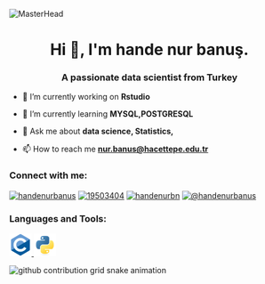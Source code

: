 ![MasterHead](https://thumbs.dreamstime.com/b/big-data-science-analysis-business-technology-concept-virtual-screen-big-data-science-analysis-business-technology-concept-145015243.jpg)


<h1 align="center">Hi 👋, I'm hande nur banuş.</h1>
<h3 align="center">A passionate data scientist from Turkey</h3>

- 🔭 I’m currently working on **Rstudio**

- 🌱 I’m currently learning **MYSQL,POSTGRESQL**

- 💬 Ask me about **data science, Statistics,**

- 📫 How to reach me **nur.banus@hacettepe.edu.tr**

<h3 align="left">Connect with me:</h3>
<p align="left">
<a href="https://linkedin.com/in/handenurbanus" target="blank"><img align="center" src="https://raw.githubusercontent.com/rahuldkjain/github-profile-readme-generator/master/src/images/icons/Social/linked-in-alt.svg" alt="handenurbanus" height="30" width="40" /></a>
<a href="https://stackoverflow.com/users/19503404" target="blank"><img align="center" src="https://raw.githubusercontent.com/rahuldkjain/github-profile-readme-generator/master/src/images/icons/Social/stack-overflow.svg" alt="19503404" height="30" width="40" /></a>
<a href="https://kaggle.com/handenurbn" target="blank"><img align="center" src="https://raw.githubusercontent.com/rahuldkjain/github-profile-readme-generator/master/src/images/icons/Social/kaggle.svg" alt="handenurbn" height="30" width="40" /></a>
<a href="https://medium.com/@handenurbanus" target="blank"><img align="center" src="https://raw.githubusercontent.com/rahuldkjain/github-profile-readme-generator/master/src/images/icons/Social/medium.svg" alt="@handenurbanus" height="30" width="40" /></a>
</p>

<h3 align="left">Languages and Tools:</h3>
<p align="left"> <a href="https://www.cprogramming.com/" target="_blank" rel="noreferrer"> <img src="https://raw.githubusercontent.com/devicons/devicon/master/icons/c/c-original.svg" alt="c" width="40" height="40"/> </a> <a href="https://www.python.org" target="_blank" rel="noreferrer"> <img src="https://raw.githubusercontent.com/devicons/devicon/master/icons/python/python-original.svg" alt="python" width="40" height="40"/> </a> </p>


<picture>
  <source media="(prefers-color-scheme: dark)" srcset="https://raw.githubusercontent.com/nur.banus/nur.banus/output/github-contribution-grid-snake-dark.svg">

  <source media="(prefers-color-scheme: light)" srcset="https://raw.githubusercontent.com/nur.banus/nur.banus/output/github-contribution-grid-snake.svg">

  <img alt="github contribution grid snake animation" src="https://raw.githubusercontent.com/nur.banus/nur.banus/output/github-contribution-grid-snake.svg">

</picture>
